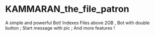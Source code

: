 # KAMMARAN_the_file_patron
A simple and powerful Bot! Indexes Files above 2GB , Bot with double button ; Start message with pic ; And more features !
